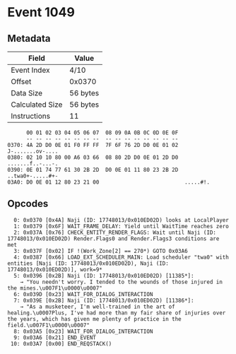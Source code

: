 # Event 1049

## Metadata

| Field           | Value    |
|-----------------|----------|
| Event Index     | 4/10     |
| Offset          | 0x0370   |
| Data Size       | 56 bytes |
| Calculated Size | 56 bytes |
| Instructions    | 11       |

```
      00 01 02 03 04 05 06 07  08 09 0A 0B 0C 0D 0E 0F
      -- -- -- -- -- -- -- --  -- -- -- -- -- -- -- --
0370: 4A 2D D0 0E 01 F0 FF FF  7F 6F 76 2D D0 0E 01 02  J-.......ov-....
0380: 02 10 10 80 00 A6 03 66  08 80 2D D0 0E 01 2D D0  .......f..-...-.
0390: 0E 01 74 77 61 30 2B 2D  D0 0E 01 11 80 23 2B 2D  ..twa0+-.....#+-
03A0: D0 0E 01 12 80 23 21 00                           .....#!.        
```

## Opcodes

```
  0: 0x0370 [0x4A] Naji (ID: 17748013/0x010ED02D) looks at LocalPlayer
  1: 0x0379 [0x6F] WAIT_FRAME_DELAY: Yield until WaitTime reaches zero
  2: 0x037A [0x76] CHECK_ENTITY_RENDER_FLAGS: Wait until Naji (ID: 17748013/0x010ED02D) Render.Flags0 and Render.Flags3 conditions are met
  3: 0x037F [0x02] IF !(Work_Zone[2] == 270*) GOTO 0x03A6
  4: 0x0387 [0x66] LOAD_EXT_SCHEDULER_MAIN: Load scheduler "twa0" with entities [Naji (ID: 17748013/0x010ED02D), Naji (ID: 17748013/0x010ED02D)], work=9*
  5: 0x0396 [0x2B] Naji (ID: 17748013/0x010ED02D) [11385*]:
    → "You needn't worry. I tended to the wounds of those injured in the mines.\u007F1\u0000\u0007"
  6: 0x039D [0x23] WAIT_FOR_DIALOG_INTERACTION
  7: 0x039E [0x2B] Naji (ID: 17748013/0x010ED02D) [11386*]:
    → "As a musketeer, I'm well-trained in the art of healing.\u0007Plus, I've had more than my fair share of injuries over the years, which has given me plenty of practice in the field.\u007F1\u0000\u0007"
  8: 0x03A5 [0x23] WAIT_FOR_DIALOG_INTERACTION
  9: 0x03A6 [0x21] END_EVENT
 10: 0x03A7 [0x00] END_REQSTACK()
```
